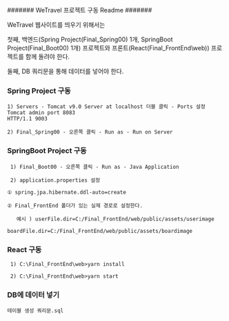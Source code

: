 ####### WeTravel 프로젝트 구동 Readme #######

WeTravel 웹사이트를 띄우기 위해서는 

   첫째, 백엔드(Spring Project(Final_Spring00) 1개, 
	       SpringBoot Project(Final_Boot00) 1개) 프로젝트와 
          프론트(React(Final_FrontEnd\web)) 프로젝트를 함께 돌려야 한다. 

   둘째, DB 쿼리문을 통해 데이터를 넣어야 한다.

 ### Spring Project 구동

    1) Servers - Tomcat v9.0 Server at localhost 더블 클릭 - Ports 설정
	Tomcat admin port 8083
	HTTP/1.1 9003

    2) Final_Spring00 - 오른쪽 클릭 - Run as - Run on Server

 ### SpringBoot Project 구동

     1) Final_Boot00 - 오른쪽 클릭 - Run as - Java Application

     2) application.properties 설정

	① spring.jpa.hibernate.ddl-auto=create
	
	② Final_FrontEnd 폴더가 있는 실제 경로로 설정한다.

	   예시 ) userFile.dir=C:/Final_FrontEnd/web/public/assets/userimage
	           boardFile.dir=C:/Final_FrontEnd/web/public/assets/boardimage

 ### React 구동

     1) C:\Final_FrontEnd\web>yarn install

     2) C:\Final_FrontEnd\web>yarn start

 ### DB에 데이터 넣기

    테이블 생성 쿼리문.sql

	
